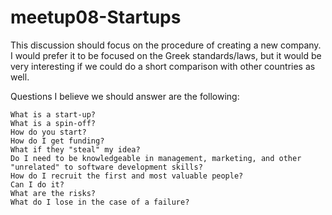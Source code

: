 # meetup08-Startups

This discussion should focus on the procedure of creating a new company. I would prefer it to be focused on the Greek standards/laws, but it would be very interesting if we could do a short comparison with other countries as well.

Questions I believe we should answer are the following:

    What is a start-up?
    What is a spin-off?
    How do you start?
    How do I get funding?
    What if they "steal" my idea?
    Do I need to be knowledgeable in management, marketing, and other "unrelated" to software development skills?
    How do I recruit the first and most valuable people?
    Can I do it?
    What are the risks?
    What do I lose in the case of a failure?

